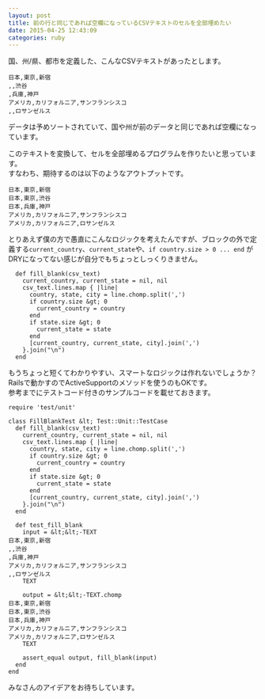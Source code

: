```yaml
---
layout: post
title: 前の行と同じであれば空欄になっているCSVテキストのセルを全部埋めたい
date: 2015-04-25 12:43:09
categories: ruby
---
```

<p>国、州/県、都市を定義した、こんなCSVテキストがあったとします。</p>

```
日本,東京,新宿
,,渋谷
,兵庫,神戸
アメリカ,カリフォルニア,サンフランシスコ
,,ロサンゼルス
```

<p>データは予めソートされていて、国や州が前のデータと同じであれば空欄になっています。</p>

<p>このテキストを変換して、セルを全部埋めるプログラムを作りたいと思っています。<br>
すなわち、期待するのは以下のようなアウトプットです。</p>

```
日本,東京,新宿
日本,東京,渋谷
日本,兵庫,神戸
アメリカ,カリフォルニア,サンフランシスコ
アメリカ,カリフォルニア,ロサンゼルス
```

<p>とりあえず僕の方で愚直にこんなロジックを考えたんですが、ブロックの外で定義する<code>current_country</code>、<code>current_state</code>や、<code>if country.size &gt; 0 ... end</code> がDRYになってない感じが自分でもちょっとしっくりきません。</p>

```
  def fill_blank(csv_text)
    current_country, current_state = nil, nil
    csv_text.lines.map { |line|
      country, state, city = line.chomp.split(',')
      if country.size &gt; 0
        current_country = country
      end
      if state.size &gt; 0
        current_state = state
      end
      [current_country, current_state, city].join(',')
    }.join("\n")
  end
```

<p>もうちょっと短くてわかりやすい、スマートなロジックは作れないでしょうか？<br>
Railsで動かすのでActiveSupportのメソッドを使うのもOKです。<br>
参考までにテストコード付きのサンプルコードを載せておきます。</p>

```
require 'test/unit'

class FillBlankTest &lt; Test::Unit::TestCase
  def fill_blank(csv_text)
    current_country, current_state = nil, nil
    csv_text.lines.map { |line|
      country, state, city = line.chomp.split(',')
      if country.size &gt; 0
        current_country = country
      end
      if state.size &gt; 0
        current_state = state
      end
      [current_country, current_state, city].join(',')
    }.join("\n")
  end

  def test_fill_blank
    input = &lt;&lt;-TEXT
日本,東京,新宿
,,渋谷
,兵庫,神戸
アメリカ,カリフォルニア,サンフランシスコ
,,ロサンゼルス
    TEXT

    output = &lt;&lt;-TEXT.chomp
日本,東京,新宿
日本,東京,渋谷
日本,兵庫,神戸
アメリカ,カリフォルニア,サンフランシスコ
アメリカ,カリフォルニア,ロサンゼルス
    TEXT

    assert_equal output, fill_blank(input)
  end
end
```

<p>みなさんのアイデアをお待ちしています。</p>
